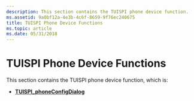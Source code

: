 ```yaml
---
description: This section contains the TUISPI phone device function.
ms.assetid: 9a0bf12a-4e3b-4c6f-8659-9f76ec240675
title: TUISPI Phone Device Functions
ms.topic: article
ms.date: 05/31/2018
---
```


# TUISPI Phone Device Functions

This section contains the TUISPI phone device function, which is:

-   [**TUISPI\_phoneConfigDialog**](/windows/win32/api/tspi/nf-tspi-tuispi_phoneconfigdialog)

 

 
